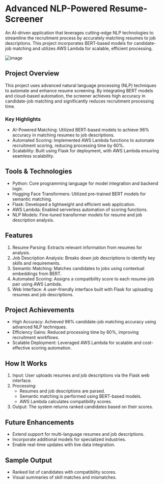 # Advanced NLP-Powered Resume-Screener
An AI-driven application that leverages cutting-edge NLP technologies to streamline the recruitment process by accurately matching resumes to job descriptions. This project incorporates BERT-based models for candidate-job matching and utilizes AWS Lambda for scalable, efficient processing.

![image](https://github.com/user-attachments/assets/c00e6670-d020-42f9-b492-69464fcb44d9)

## Project Overview
This project uses advanced natural language processing (NLP) techniques to automate and enhance resume screening. By integrating BERT models and cloud-based automation, the screener achieves high accuracy in candidate-job matching and significantly reduces recruitment processing time.

### Key Highlights
* AI-Powered Matching: Utilized BERT-based models to achieve 96% accuracy in matching resumes to job descriptions.
* Automated Scoring: Implemented AWS Lambda functions to automate recruitment scoring, reducing processing time by 60%.
* Scalability: Built using Flask for deployment, with AWS Lambda ensuring seamless scalability.

## Tools & Technologies
* Python: Core programming language for model integration and backend logic.
* Hugging Face Transformers: Utilized pre-trained BERT models for semantic matching.
* Flask: Developed a lightweight and efficient web application.
* AWS Lambda: Enabled serverless automation of scoring functions.
* NLP Models: Fine-tuned transformer models for resume and job description analysis.

## Features
1. Resume Parsing: Extracts relevant information from resumes for analysis.
2. Job Description Analysis: Breaks down job descriptions to identify key skills and requirements.
3. Semantic Matching: Matches candidates to jobs using contextual embeddings from BERT.
4. Automated Scoring: Assigns a compatibility score to each resume-job pair using AWS Lambda.
5. Web Interface: A user-friendly interface built with Flask for uploading resumes and job descriptions.

## Project Achievements 
* High Accuracy: Achieved 96% candidate-job matching accuracy using advanced NLP techniques.
* Efficiency Gains: Reduced processing time by 60%, improving recruitment workflows.
* Scalable Deployment: Leveraged AWS Lambda for scalable and cost-effective scoring automation.

## How It Works
1. Input: User uploads resumes and job descriptions via the Flask web interface.
2. Processing:
   * Resumes and job descriptions are parsed.
   * Semantic matching is performed using BERT-based models.
   * AWS Lambda calculates compatibility scores.
3. Output: The system returns ranked candidates based on their scores.

## Future Enhancements
* Extend support for multi-language resumes and job descriptions.
* Incorporate additional models for specialized industries.
* Enable real-time updates with live data integration.

## Sample Output
* Ranked list of candidates with compatibility scores.
* Visual summaries of skill matches and mismatches.




